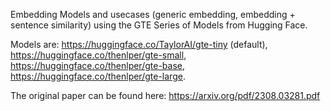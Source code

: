 Embedding Models and usecases (generic embedding, embedding + sentence similarity) using the GTE Series of Models from Hugging Face.

Models are: https://huggingface.co/TaylorAI/gte-tiny (default), https://huggingface.co/thenlper/gte-small, https://huggingface.co/thenlper/gte-base, https://huggingface.co/thenlper/gte-large.

The original paper can be found here: https://arxiv.org/pdf/2308.03281.pdf

